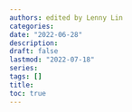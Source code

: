 ```yaml
---
authors: edited by Lenny Lin
categories:
date: "2022-06-28"
description:
draft: false
lastmod: "2022-07-18"
series: 
tags: []
title: 
toc: true
---
```


  

<!--more-->

